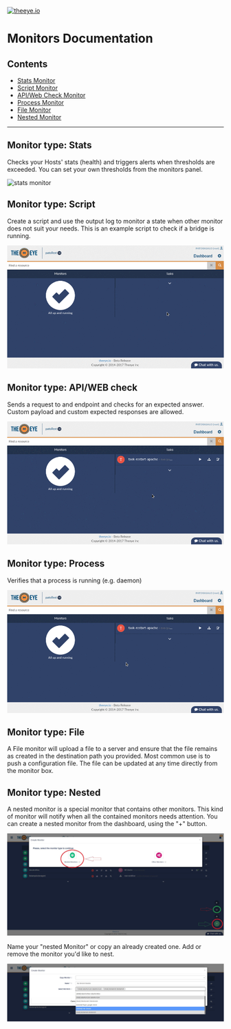 [![theeye.io](https://theeye.io/img/logo2.png)](https://theeye.io)

# Monitors Documentation
## Contents
* [Stats Monitor](#monitor-type-stats)
* [Script Monitor](#monitor-type-script)
* [API/Web Check Monitor](#monitor-type-api-webcheck)
* [Process Monitor](#monitor-type-process)
* [File Monitor](#monitor-type-file)
* [Nested Monitor](#monitor-type-nested)
------------------------------

## Monitor type: Stats

Checks your Hosts' stats (health) and triggers alerts when thresholds are exceeded.
You can set your own thresholds from the monitors panel.

![stats monitor](https://raw.githubusercontent.com/patobas/docs/master/monitor_stats.gif)

## Monitor type: Script

Create a script and use the output log to monitor a state when other monitor does not suit your needs.
This is an example script to check if a bridge is running.

![script monitor](https://raw.githubusercontent.com/patobas/docs/master/monitor_script.gif)


## Monitor type: API/WEB check

Sends a request to and endpoint and checks for an expected answer.
Custom payload and custom expected responses are allowed.

![request monitor](https://raw.githubusercontent.com/patobas/docs/master/web_api.gif)


## Monitor type: Process

Verifies that a process is running (e.g. daemon)

![process monitor](https://raw.githubusercontent.com/patobas/docs/master/monitor_process.gif)

## Monitor type: File

A File monitor will upload a file to a server and ensure that the file remains as created in the destination path you provided.
Most common use is to push a configuration file. The file can be updated at any time directly from the monitor box.

## Monitor type: Nested
A nested monitor is a special monitor that contains other monitors. This kind of monitor will notify when all the contained monitors needs attention.
You can create a nested monitor from the dashboard, using the "+" button.

![nested monitor](/images/NestedMonitors.jpg)

Name your "nested Monitor" or copy an already created one. Add or remove the monitor you'd like to nest.

![nested monitor setup](/images/NestedMonitorsSetup.jpg)
